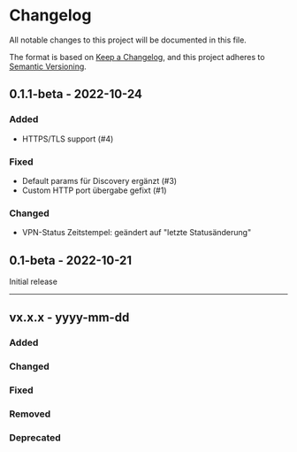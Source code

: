 # Changelog

All notable changes to this project will be documented in this file.

The format is based on [Keep a Changelog](https://keepachangelog.com/en/1.0.0/),
and this project adheres to [Semantic Versioning](https://semver.org/spec/v2.0.0.html).

## 0.1.1-beta - 2022-10-24

### Added

- HTTPS/TLS support (#4)


### Fixed

- Default params für Discovery ergänzt (#3)
- Custom HTTP port übergabe gefixt (#1)

### Changed

- VPN-Status Zeitstempel: geändert auf "letzte Statusänderung"

## 0.1-beta - 2022-10-21

Initial release

---

## vx.x.x - yyyy-mm-dd
### Added

### Changed

### Fixed

### Removed

### Deprecated
